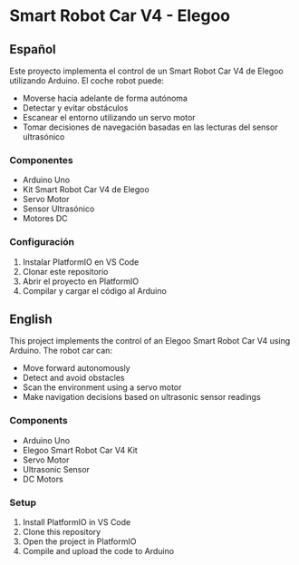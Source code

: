 # Smart Robot Car V4 - Elegoo

## Español
Este proyecto implementa el control de un Smart Robot Car V4 de Elegoo utilizando Arduino. El coche robot puede:
- Moverse hacia adelante de forma autónoma
- Detectar y evitar obstáculos
- Escanear el entorno utilizando un servo motor
- Tomar decisiones de navegación basadas en las lecturas del sensor ultrasónico

### Componentes
- Arduino Uno
- Kit Smart Robot Car V4 de Elegoo
- Servo Motor
- Sensor Ultrasónico
- Motores DC

### Configuración
1. Instalar PlatformIO en VS Code
2. Clonar este repositorio
3. Abrir el proyecto en PlatformIO
4. Compilar y cargar el código al Arduino

## English
This project implements the control of an Elegoo Smart Robot Car V4 using Arduino. The robot car can:
- Move forward autonomously
- Detect and avoid obstacles
- Scan the environment using a servo motor
- Make navigation decisions based on ultrasonic sensor readings

### Components
- Arduino Uno
- Elegoo Smart Robot Car V4 Kit
- Servo Motor
- Ultrasonic Sensor
- DC Motors

### Setup
1. Install PlatformIO in VS Code
2. Clone this repository
3. Open the project in PlatformIO
4. Compile and upload the code to Arduino
